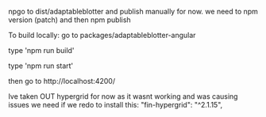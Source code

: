 npgo to dist/adaptableblotter and publish manually for now.
we need to npm version (patch)
and then npm publish


To build locally:
go to packages/adaptableblotter-angular

type 'npm run build'

type 'npm run start'

then go to http://localhost:4200/

Ive taken OUT hypergrid for now as it wasnt working and was causing issues
we need if we redo to install this:
"fin-hypergrid": "^2.1.15",
